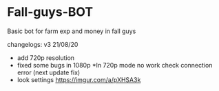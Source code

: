 # Fall-guys-BOT

Basic bot for farm exp and money in fall guys 


changelogs:
v3 21/08/20
- add 720p resolution
- fixed some bugs in 1080p
*In 720p mode no work check connection error (next update fix)
- look settings https://imgur.com/a/pXHSA3k 
